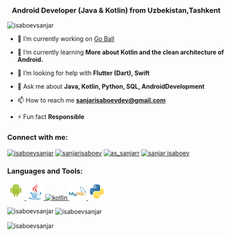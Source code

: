 <h3 align="center">Android Developer (Java & Kotlin) from Uzbekistan,Tashkent</h3>

<p align="left"> <img src="https://komarev.com/ghpvc/?username=isaboevsanjar&label=Profile%20views&color=0e75b6&style=flat" alt="isaboevsanjar" /> </p>

- 🔭 I’m currently working on [Go Ball](https://github.com/IsaboevSanjar/Go-Ball)

- 🌱 I’m currently learning **More about Kotlin and the clean architecture of Android.**

- 🤝 I’m looking for help with **Flutter (Dart), Swift**

- 💬 Ask me about **Java, Kotlin, Python, SQL, AndroidDevelopment**

- 📫 How to reach me **sanjarisaboevdev@gmail.com**

- ⚡ Fun fact **Responsible**

<h3 align="left">Connect with me:</h3>
<p align="left">
<a href="https://twitter.com/isaboevsanjar" target="blank"><img align="center" src="https://raw.githubusercontent.com/rahuldkjain/github-profile-readme-generator/master/src/images/icons/Social/twitter.svg" alt="isaboevsanjar" height="30" width="40" /></a>
<a href="https://www.linkedin.com/in/sanjar-isaboev-b01a19236/" target="blank"><img align="center" src="https://raw.githubusercontent.com/rahuldkjain/github-profile-readme-generator/master/src/images/icons/Social/linked-in-alt.svg" alt="sanjarisaboev" height="30" width="40" /></a>
<a href="https://instagram.com/as_sanjarr" target="blank"><img align="center" src="https://raw.githubusercontent.com/rahuldkjain/github-profile-readme-generator/master/src/images/icons/Social/instagram.svg" alt="as_sanjarr" height="30" width="40" /></a>
<a href="https://www.youtube.com/c/sanjar isaboev" target="blank"><img align="center" src="https://raw.githubusercontent.com/rahuldkjain/github-profile-readme-generator/master/src/images/icons/Social/youtube.svg" alt="sanjar isaboev" height="30" width="40" /></a>
</p>

<h3 align="left">Languages and Tools:</h3>
<p align="left"> <a href="https://developer.android.com" target="_blank" rel="noreferrer"> <img src="https://raw.githubusercontent.com/devicons/devicon/master/icons/android/android-original-wordmark.svg" alt="android" width="40" height="40"/> </a>  <a href="https://www.java.com" target="_blank" rel="noreferrer"> <img src="https://raw.githubusercontent.com/devicons/devicon/master/icons/java/java-original.svg" alt="java" width="40" height="40"/> </a> <a href="https://kotlinlang.org" target="_blank" rel="noreferrer"> <img src="https://www.vectorlogo.zone/logos/kotlinlang/kotlinlang-icon.svg" alt="kotlin" width="40" height="40"/> </a> <a href="https://www.mysql.com/" target="_blank" rel="noreferrer"> <img src="https://raw.githubusercontent.com/devicons/devicon/master/icons/mysql/mysql-original-wordmark.svg" alt="mysql" width="40" height="40"/> </a>  <a href="https://www.python.org" target="_blank" rel="noreferrer"> <img src="https://raw.githubusercontent.com/devicons/devicon/master/icons/python/python-original.svg" alt="python" width="40" height="40"/> </a> </p>

<p><img align="left" src="https://github-readme-stats.vercel.app/api/top-langs?username=isaboevsanjar&show_icons=true&locale=en&layout=compact" alt="isaboevsanjar" /></p>

<p>&nbsp;<img align="center" src="https://github-readme-stats.vercel.app/api?username=isaboevsanjar&show_icons=true&locale=en" alt="isaboevsanjar" /></p>

<p><img align="center" src="https://github-readme-streak-stats.herokuapp.com/?user=isaboevsanjar&" alt="isaboevsanjar" /></p>
